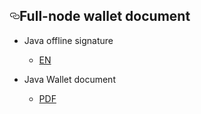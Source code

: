 <article class="markdown-body entry-content" itemprop="text"><h1><a id="user-content-full-node-wallet-document" class="anchor" aria-hidden="true" href="#full-node-wallet-document"><svg class="octicon octicon-link" viewBox="0 0 16 16" version="1.1" width="16" height="16" aria-hidden="true"><path fill-rule="evenodd" d="M4 9h1v1H4c-1.5 0-3-1.69-3-3.5S2.55 3 4 3h4c1.45 0 3 1.69 3 3.5 0 1.41-.91 2.72-2 3.25V8.59c.58-.45 1-1.27 1-2.09C10 5.22 8.98 4 8 4H4c-.98 0-2 1.22-2 2.5S3 9 4 9zm9-3h-1v1h1c1 0 2 1.22 2 2.5S13.98 12 13 12H9c-.98 0-2-1.22-2-2.5 0-.83.42-1.64 1-2.09V6.25c-1.09.53-2 1.84-2 3.25C6 11.31 7.55 13 9 13h4c1.45 0 3-1.69 3-3.5S14.5 6 13 6z"></path></svg></a>Full-node wallet document</h1>
<ul>
<li>
<p>Java offline signature</p>
<ul>
<li><a href="/elastos/Elastos.Developer.Doc/blob/master/Ignore/Doc/Java_offline_signature.md">EN</a></li>
</ul>
</li>
<li>
<p>Java Wallet document</p>
<ul>
<li><a href="/elastos/Elastos.Developer.Doc/blob/master/Ignore/Doc/Java_wallet_doc.pdf">PDF</a></li>
</ul>
</li>
</ul>
</article>